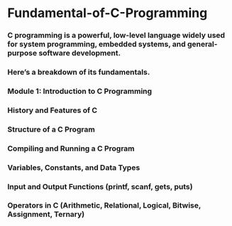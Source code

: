 # Fundamental-of-C-Programming
### C programming is a powerful, low-level language widely used for system programming, embedded systems, and general-purpose software development. 
### Here’s a breakdown of its fundamentals.

### Module 1: Introduction to C Programming
### History and Features of C
### Structure of a C Program
### Compiling and Running a C Program
### Variables, Constants, and Data Types
### Input and Output Functions (printf, scanf, gets, puts)
### Operators in C (Arithmetic, Relational, Logical, Bitwise, Assignment, Ternary)




